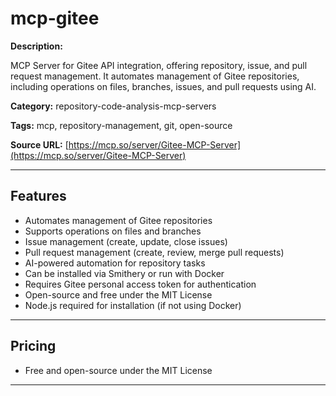 # mcp-gitee

**Description:**

MCP Server for Gitee API integration, offering repository, issue, and pull request management. It automates management of Gitee repositories, including operations on files, branches, issues, and pull requests using AI.

**Category:** repository-code-analysis-mcp-servers

**Tags:** mcp, repository-management, git, open-source

**Source URL:** [https://mcp.so/server/Gitee-MCP-Server](https://mcp.so/server/Gitee-MCP-Server)

---

## Features

- Automates management of Gitee repositories
- Supports operations on files and branches
- Issue management (create, update, close issues)
- Pull request management (create, review, merge pull requests)
- AI-powered automation for repository tasks
- Can be installed via Smithery or run with Docker
- Requires Gitee personal access token for authentication
- Open-source and free under the MIT License
- Node.js required for installation (if not using Docker)

---

## Pricing

- Free and open-source under the MIT License

---